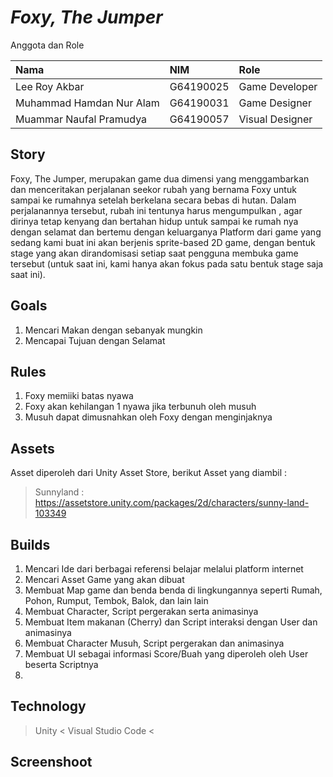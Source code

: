 # *Foxy, The Jumper*

Anggota dan Role

| Nama                      | NIM        | Role           |
| :------------             | :--------- | :--------      |
| Lee Roy Akbar             | G64190025  | Game Developer |
| Muhammad Hamdan Nur Alam  | G64190031  | Game Designer  |
| Muammar Naufal Pramudya   | G64190057  | Visual Designer|

## Story
Foxy, The Jumper, merupakan game dua dimensi yang menggambarkan dan menceritakan perjalanan seekor rubah yang bernama Foxy untuk sampai ke rumahnya setelah berkelana secara bebas di hutan. Dalam perjalanannya tersebut, rubah ini tentunya harus mengumpulkan <sesuatu>, agar dirinya tetap kenyang dan bertahan hidup untuk sampai ke rumah nya dengan selamat dan bertemu dengan keluarganya Platform dari game yang sedang kami buat ini akan berjenis sprite-based 2D game, dengan bentuk stage yang akan dirandomisasi setiap saat pengguna membuka game tersebut (untuk saat ini, kami hanya akan fokus pada satu bentuk stage saja saat ini).
  
## Goals
1. Mencari Makan dengan sebanyak mungkin
2. Mencapai Tujuan dengan Selamat

## Rules
1. Foxy memiiki batas nyawa
2. Foxy akan kehilangan 1 nyawa jika terbunuh oleh musuh
3. Musuh dapat dimusnahkan oleh Foxy dengan menginjaknya
  
## Assets
Asset diperoleh dari Unity Asset Store, berikut Asset yang diambil :
>  Sunnyland : https://assetstore.unity.com/packages/2d/characters/sunny-land-103349
  
## Builds
1. Mencari Ide dari berbagai referensi belajar melalui platform internet
2. Mencari Asset Game yang akan dibuat
3. Membuat Map game dan benda benda di lingkungannya seperti Rumah, Pohon, Rumput, Tembok, Balok, dan lain lain
3. Membuat Character, Script pergerakan serta animasinya
4. Membuat Item makanan (Cherry) dan Script interaksi dengan User dan animasinya
5. Membuat Character Musuh, Script pergerakan dan animasinya
5. Membuat UI sebagai informasi Score/Buah yang diperoleh oleh User beserta Scriptnya
6. 
  
## Technology
> Unity <
> Visual Studio Code <
  
## Screenshoot
  
